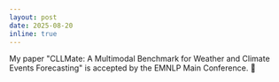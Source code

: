 ```yaml
---
layout: post
date: 2025-08-20
inline: true
---
```


My paper "CLLMate: A Multimodal Benchmark for Weather and Climate Events Forecasting" is accepted by the EMNLP Main Conference. :tada:


